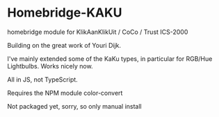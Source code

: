 # Homebridge-KAKU
homebridge module for KlikAanKlikUit / CoCo / Trust ICS-2000

Building on the great work of Youri Dijk.

I've mainly extended some of the KaKu types, in particular for RGB/Hue Lightbulbs. Works nicely now.

All in JS, not TypeScript.

Requires the NPM module color-convert

Not packaged yet, sorry, so only manual install
